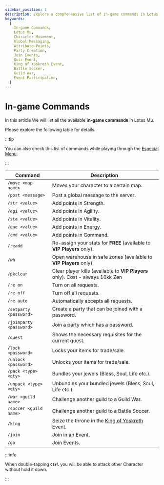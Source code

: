 ```yaml
---
sidebar_position: 1
description: Explore a comprehensive list of in-game commands in Lotus Mu, providing details on how to use commands for character movement, messaging, attribute points, party creation, and participation in various in-game events. Access the list conveniently through the Especial Menu and enhance your gameplay experience.
keywords:
  [
    In-game Commands,
    Lotus Mu,
    Character Movement,
    Global Messaging,
    Attribute Points,
    Party Creation,
    Join Events,
    Quiz Event,
    King of Yoskreth Event,
    Battle Soccer,
    Guild War,
    Event Participation,
  ]
---
```


# In-game Commands

In this article We will list all the available **in-game commands** in Lotus Mu.

Please explore the following table for details.

:::tip

You can also check this list of commands while playing through the [Especial Menu](/client-features/especial-menu).

:::

| Command                 | Description                                                                    |
| ----------------------- | ------------------------------------------------------------------------------ |
| `/move <map name>`      | Moves your character to a certain map.                                         |
| `/post <message>`       | Post a global message to the server.                                           |
| `/str <value>`          | Add points in Strength.                                                        |
| `/agi <value>`          | Add points in Agility.                                                         |
| `/sta <value>`          | Add points in Vitality.                                                        |
| `/ene <value>`          | Add points in Energy.                                                          |
| `/cmd <value>`          | Add points in Command.                                                         |
| `/readd`                | Re-assign your stats for **FREE** (available to **VIP Players** only).         |
| `/wh`                   | Open warehouse in safe zones (available to **VIP Players** only).              |
| `/pkclear`              | Clear player kills (available to **VIP Players** only). Cost - always 10kk Zen |
| `/re on`                | Turn on all requests.                                                          |
| `/re off`               | Turn off all requests.                                                         |
| `/re auto`              | Automatically accepts all requests.                                            |
| `/setparty <password>`  | Create a party that can be joined with a password.                             |
| `/joinparty <password>` | Join a party which has a password.                                             |
| `/quest`                | Shows the necessary requisites for the current quest.                          |
| `/lock <password>`      | Locks your items for trade/sale.                                               |
| `/unlock <password>`    | Unlocks your items for trade/sale.                                             |
| `/pack <type> <qty>`    | Bundles your jewels (Bless, Soul, Life etc.).                                  |
| `/unpack <type> <qty>`  | Unbundles your bundled jewels (Bless, Soul, Life etc.).                        |
| `/war <guild name>`     | Challenge another guild to a Guild War.                                        |
| `/soccer <guild name>`  | Challenge another guild to a Battle Soccer.                                    |
| `/king`                 | Seize the throne in the [King of Yoskreth](/events/king-of-yoskreth) Event.    |
| `/join`                 | Join in an Event.                                                              |
| `/go`                   | Join Events.                                                                   |

:::info

When double-tapping **`Ctrl`** you will be able to attack other Character without hold it down.

:::
